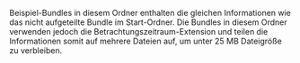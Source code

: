 Beispiel-Bundles in diesem Ordner enthalten die gleichen Informationen wie das nicht aufgeteilte Bundle im Start-Ordner.
Die Bundles in diesem Ordner verwenden jedoch die Betrachtungszeitraum-Extension und teilen die Informationen somit auf mehrere Dateien auf, um unter 25 MB Dateigröße zu verbleiben.
